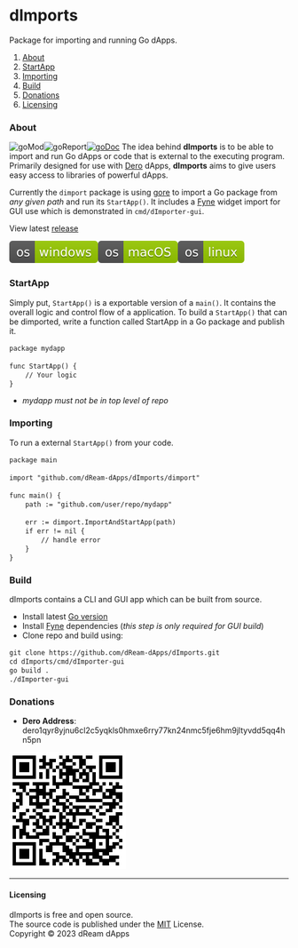 # dImports
Package for importing and running Go dApps.

1. [About](#about) 
2. [StartApp](#startapp)
3. [Importing](#importing)
4. [Build](#build) 
5. [Donations](#donations) 
6. [Licensing](#licensing) 

### About
![goMod](https://img.shields.io/github/go-mod/go-version/dReam-dApps/dImports.svg)![goReport](https://goreportcard.com/badge/github.com/dReam-dApps/dImports)[![goDoc](https://img.shields.io/badge/godoc-reference-blue.svg)](https://pkg.go.dev/github.com/dReam-dApps/dImports)
The idea behind **dImports** is to be able to import and run Go dApps or code that is external to the executing program. Primarily designed for use with [Dero](https://dero.io) dApps, **dImports** aims to give users easy access to libraries of powerful dApps. 

Currently the `dimport` package is using [gore](https://github.com/x-motemen/gore) to import a Go package from *any given path* and run its `StartApp()`. It includes a [Fyne](https://fyne.io) widget import for GUI use which is demonstrated in `cmd/dImporter-gui`.



View latest [release](https://github.com/dReam-dApps/dImports/releases)

![windowsOS](https://raw.githubusercontent.com/SixofClubsss/dreamdappsite/main/assets/os-windows-green.svg)![macOS](https://raw.githubusercontent.com/SixofClubsss/dreamdappsite/main/assets/os-macOS-green.svg)![linuxOS](https://raw.githubusercontent.com/SixofClubsss/dreamdappsite/main/assets/os-linux-green.svg)

### StartApp
Simply put, `StartApp()` is a exportable version of a `main()`. It contains the overall logic and control flow of a application. To build a `StartApp()` that can be dimported, write a function called StartApp in a Go package and publish it. 
```
package mydapp

func StartApp() {
    // Your logic
}
```
- *mydapp must not be in top level of repo*

### Importing
To run a external `StartApp()` from your code.
```
package main

import "github.com/dReam-dApps/dImports/dimport"

func main() {
	path := "github.com/user/repo/mydapp"

	err := dimport.ImportAndStartApp(path)
	if err != nil {
		// handle error
	}
}
```

### Build
dImports contains a CLI and GUI app which can be built from source.
- Install latest [Go version](https://go.dev/doc/install)
- Install [Fyne](https://developer.fyne.io/started/) dependencies (*this step is only required for GUI build*)
- Clone repo and build using:
```
git clone https://github.com/dReam-dApps/dImports.git
cd dImports/cmd/dImporter-gui
go build .
./dImporter-gui
```

### Donations
- **Dero Address**: dero1qyr8yjnu6cl2c5yqkls0hmxe6rry77kn24nmc5fje6hm9jltyvdd5qq4hn5pn

![DeroDonations](https://raw.githubusercontent.com/SixofClubsss/dreamdappsite/main/assets/DeroDonations.jpg)

---

#### Licensing

dImports is free and open source.   
The source code is published under the [MIT](https://github.com/dReam-dApps/dImports/blob/main/LICENSE) License.   
Copyright © 2023 dReam dApps   
